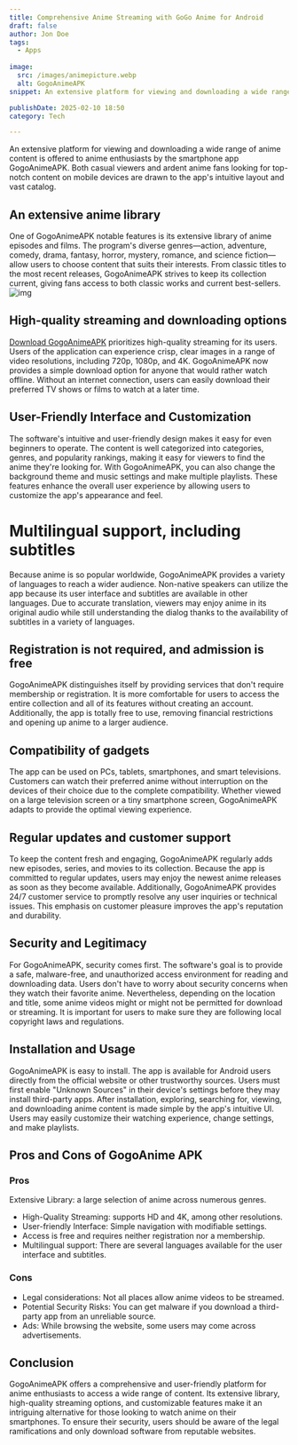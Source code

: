 ```yaml
---
title: Comprehensive Anime Streaming with GoGo Anime for Android 
draft: false
author: Jon Doe 
tags:
  - Apps
  
image:
  src: /images/animepicture.webp
  alt: GogoAnimeAPK
snippet: An extensive platform for viewing and downloading a wide range of anime content is offered to anime enthusiasts by the smartphone app GogoAnimeAPK.

publishDate: 2025-02-10 18:50
category: Tech

---
```

An extensive platform for viewing and downloading a wide range of anime content is offered to anime enthusiasts by the smartphone app GogoAnimeAPK. Both casual viewers and ardent anime fans looking for top-notch content on mobile devices are drawn to the app's intuitive layout and vast catalog.
## An extensive anime library
One of GogoAnimeAPK notable features is its extensive library of anime episodes and films. The program's diverse genres—action, adventure, comedy, drama, fantasy, horror, mystery, romance, and science fiction—allow users to choose content that suits their interests. From classic titles to the most recent releases, GogoAnimeAPK strives to keep its collection current, giving fans access to both classic works and current best-sellers.
![img](/images/animepicture.webp)
## High-quality streaming and downloading options
[Download GogoAnimeAPK](https://gogoanimeapk.app/) prioritizes high-quality streaming for its users. Users of the application can experience crisp, clear images in a range of video resolutions, including 720p, 1080p, and 4K. GogoAnimeAPK now provides a simple download option for anyone that would rather watch offline. Without an internet connection, users can easily download their preferred TV shows or films to watch at a later time. 
## User-Friendly Interface and Customization
The software's intuitive and user-friendly design makes it easy for even beginners to operate. The content is well categorized into categories, genres, and popularity rankings, making it easy for viewers to find the anime they're looking for. With GogoAnimeAPK, you can also change the background theme and music settings and make multiple playlists. These features enhance the overall user experience by allowing users to customize the app's appearance and feel. 
# Multilingual support, including subtitles
Because anime is so popular worldwide, GogoAnimeAPK provides a variety of languages to reach a wider audience. Non-native speakers can utilize the app because its user interface and subtitles are available in other languages. Due to accurate translation, viewers may enjoy anime in its original audio while still understanding the dialog thanks to the availability of subtitles in a variety of languages.  
## Registration is not required, and admission is free
GogoAnimeAPK distinguishes itself by providing services that don't require membership or registration. It is more comfortable for users to access the entire collection and all of its features without creating an account. Additionally, the app is totally free to use, removing financial restrictions and opening up anime to a larger audience. 
## Compatibility of gadgets
The app can be used on PCs, tablets, smartphones, and smart televisions. Customers can watch their preferred anime without interruption on the devices of their choice due to the complete compatibility. Whether viewed on a large television screen or a tiny smartphone screen, GogoAnimeAPK adapts to provide the optimal viewing experience. 
## Regular updates and customer support
To keep the content fresh and engaging, GogoAnimeAPK regularly adds new episodes, series, and movies to its collection. Because the app is committed to regular updates, users may enjoy the newest anime releases as soon as they become available. Additionally, GogoAnimeAPK provides 24/7 customer service to promptly resolve any user inquiries or technical issues. This emphasis on customer pleasure improves the app's reputation and durability.
## Security and Legitimacy
For GogoAnimeAPK, security comes first. The software's goal is to provide a safe, malware-free, and unauthorized access environment for reading and downloading data. Users don't have to worry about security concerns when they watch their favorite anime. Nevertheless, depending on the location and title, some anime videos might or might not be permitted for download or streaming. It is important for users to make sure they are following local copyright laws and regulations. 
## Installation and Usage
GogoAnimeAPK is easy to install. The app is available for Android users directly from the official website or other trustworthy sources. Users must first enable "Unknown Sources" in their device's settings before they may install third-party apps. After installation, exploring, searching for, viewing, and downloading anime content is made simple by the app's intuitive UI. Users may easily customize their watching experience, change settings, and make playlists.
## Pros and Cons of GogoAnime APK
### Pros
Extensive Library: a large selection of anime across numerous genres.

* High-Quality Streaming: supports HD and 4K, among other resolutions.  
* User-friendly Interface: Simple navigation with modifiable settings.  
* Access is free and requires neither registration nor a membership.  
* Multilingual support: There are several languages available for the user interface and subtitles.

### Cons
* Legal considerations: Not all places allow anime videos to be streamed.  
* Potential Security Risks: You can get malware if you download a third-party app from an unreliable source.  
* Ads: While browsing the website, some users may come across advertisements.

## Conclusion
GogoAnimeAPK offers a comprehensive and user-friendly platform for anime enthusiasts to access a wide range of content. Its extensive library, high-quality streaming options, and customizable features make it an intriguing alternative for those looking to watch anime on their smartphones. To ensure their security, users should be aware of the legal ramifications and only download software from reputable websites.

